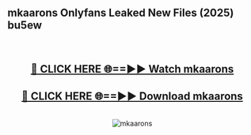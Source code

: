 <h2>mkaarons Onlyfans Leaked New Files (2025) bu5ew</h2>
<br>
<div align="center">
<h2><a href="https://mediafiles.top/mkaarons&ref=git" rel="nofollow">🔴 CLICK HERE 🌐==►► Watch mkaarons</a></h2>
<h2><a href="https://mediafiles.top/mkaarons&ref=git" rel="nofollow">🔴 CLICK HERE 🌐==►► Download mkaarons</a></h2>
<br>
<a href="https://mediafiles.top/mkaarons&ref=git" rel="nofollow" data-target="animated-image.originalLink"><img src="https://i.ibb.co.com/xMMVF88/686577567.gif" alt="mkaarons" style="max-width: 100%; display: inline-block;" data-target="animated-image.originalImage"></a>
</div>
<br>
<br>